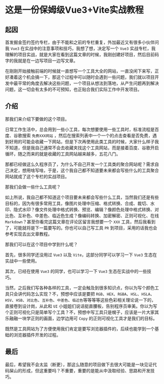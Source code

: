 # 这是一份保姆级Vue3+Vite实战教程

## 起因

首发掘金签约签约专栏，由于不能和之前的专栏重复，外加最近又有很多小伙伴问我 `Vue3` 在实战中的注意事项和技巧，我想了想，决定写一个 `Vue3` 实战专栏，我理解的项目实战，就是大家在看到这篇文章的时候，我刚创建好项目，然后目前码字的我就是在一边写项目一边写文章。

在刚刚开始接触前端的时候就一直想写一个工具大全的网站，一直没闲下来写，正好凑着这个机会搞一下，那这个过程中可以随时会遇到一些问题，我们就以项目开发中最平常的角度去解决这些问题，一个项目从想法到落地，从产生问题再到解决问题，这一切会有太多的不可预知，也正贴合我们实际工作中开发项目。

## 介绍

那我们来介绍下要做的这个项目。

日常工作生活中，总会用到一些小工具，每次想要使用一些工具时，标准流程是百度、谷歌搜索 `免费XXX网站` ，然后在搜索列表中一个一个的点击查看是否免费，遇到好用的可能会收藏一下网站，但是下次再使用此类工具的时候，大家什么样子我不知道，但是我自己通常不会去收藏夹找这个工具网站，而是接着百度、谷歌开启循环，随之而来的就是收藏的工具网站越来越多，五花八门。

那都已经做这么久程序员了，为什么不自己开发一个工具类的聚合网站呢？需求自己决定，想用啥写啥，于是，这个我自己都不知道要未来都会写些什么的工具聚合网站就成了这个专栏的实战项目。

那我们会做一些什么工具呢？

如上所说，我自己都不知道这个项目要未来都会写些什么工具，当然我们还是有些目标的，因为有很多常用工具，像图片处理中压缩、格式转换、合成、裁切、水印、隐式水印？像文件处理中格式转换、预览、编辑？像颜色处理中格式转换、对比色、互补色、中差色、临近色生成？像编码转换、加密解密、正则可视化、在线 `Markdown`？甚至你看完这篇文章在评论区留言我想要一个 `XXX` 工具，然后我看到了，可能就将是下一篇要写的。你也可以自己写工具 `PR` 到项目，采用的话我也会参考实现去出文章教程。

那我们可以在这个项目中学到什么呢？

首先，很多同学还没用过 `Vue3` 以及 `Vite`，这部分同学可以学习一下 `Vue3` 生态在实战中一些使用。

其次，已经在使用 `Vue3` 的同学，也可以学习一下 `Vue3` 生态在实战中的一些技巧。

当然，之后我们写各种各样的工具，一定会触及到很多知识点，你以为写个颜色工具只会讲代码怎么实现？不，预想中应该是要把 `RGB`、`HEX`、`RGBA`、`HSL`、`HSLA`、`HSV`、`HSB`、`对比色`、`互补色`、`中差色`、`临近色`等等等等这些色彩相关理论说一下的，直接卷到设计岗，从此和 `UI` 小姐姐们说话挺直腰板，告别程序员审美。你以为写个正则可视化只是简单写个工具？不，预想中写工具只是幌子，应该是一片大家其乐融融一块学正则的画面，边学边用可 `Copy` 的正则可视化工具才是我们的目标。

既然是工具网站为了方便使用我们肯定是要写浏览器插件的，后续也能学到一个基础的浏览器插件开发的过程。

## 最后

最后，希望我不会太监（断更），那这么随意的项目做下去很大可能是一块见证代码屎山的形成，但这重要吗？不重要，重要的是能从中汲取经验、思路和开发技巧。